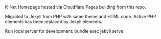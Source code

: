 K-Net Homepage hosted via Cloudflare Pages building from this repo.

Migrated to Jekyll from PHP with same theme and HTML code. Active PHP elements has been replaced by Jekyll elements.

Run local server for development: bundle exec jekyll serve

